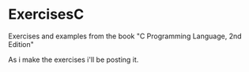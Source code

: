 # ExercisesC
Exercises and examples from the book "C Programming Language, 2nd Edition" 

As i make the exercises i'll be posting it.
